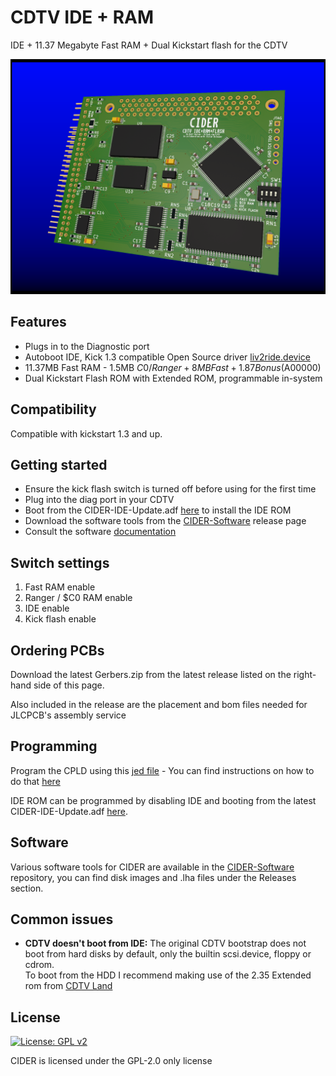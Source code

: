 # CDTV IDE + RAM
IDE + 11.37 Megabyte Fast RAM + Dual Kickstart flash for the CDTV

![PCB](Docs/Render.png?raw=True)

## Features

- Plugs in to the Diagnostic port
- Autoboot IDE, Kick 1.3 compatible Open Source driver [liv2ride.device](https://github.com/LIV2/liv2ride.device)
- 11.37MB Fast RAM - 1.5MB $C0/Ranger + 8MB Fast + 1.87 Bonus ($A00000)
- Dual Kickstart Flash ROM with Extended ROM, programmable in-system

## Compatibility

Compatible with kickstart 1.3 and up.

## Getting started
* Ensure the kick flash switch is turned off before using for the first time
* Plug into the diag port in your CDTV
* Boot from the CIDER-IDE-Update.adf [here](https://github.com/LIV2/CIDER-Software/releases) to install the IDE ROM
* Download the software tools from the [CIDER-Software](https://github.com/LIV2/cider-software/releases) release page
* Consult the software [documentation](https://github.com/LIV2/CIDER-Software/blob/main/iderom/README.md)

## Switch settings

1. Fast RAM enable
2. Ranger / $C0 RAM enable
3. IDE enable
4. Kick flash enable

## Ordering PCBs

Download the latest Gerbers.zip from the latest release listed on the right-hand side of this page.

Also included in the release are the placement and bom files needed for JLCPCB's assembly service

## Programming

Program the CPLD using this [jed file](https://github.com/LIV2/CIDER/raw/main/Binary/CIDER.jed) - You can find instructions on how to do that [here](https://linuxjedi.co.uk/2020/12/01/programming-xilinx-jtag-from-a-raspberry-pi/)

IDE ROM can be programmed by disabling IDE and booting from the latest CIDER-IDE-Update.adf [here](https://github.com/LIV2/CIDER-Software/releases).

## Software

Various software tools for CIDER are available in the [CIDER-Software](https://github.com/LIV2/CIDER-Software) repository, you can find disk images and .lha files under the Releases section.

## Common issues

* **CDTV doesn't boot from IDE:** The original CDTV bootstrap does not boot from hard disks by default, only the builtin scsi.device, floppy or cdrom.  
To boot from the HDD I recommend making use of the 2.35 Extended rom from [CDTV Land](https://cdtvland.com/os235/)

## License
[![License: GPL v2](https://img.shields.io/badge/License-GPL_v2-blue.svg)](https://www.gnu.org/licenses/old-licenses/gpl-2.0.en.html)

CIDER is licensed under the GPL-2.0 only license